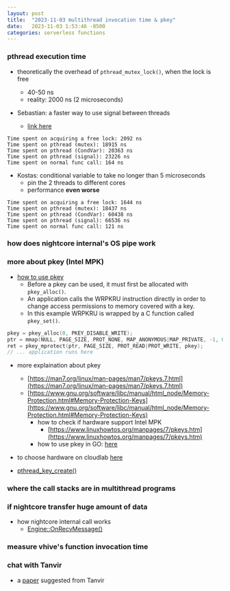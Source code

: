 ```yaml
---
layout: post
title:  "2023-11-03 multithread invocation time & pkey"
date:   2023-11-03 1:53:46 -0500
categories: serverless functions
---
```

### pthread execution time
- theoretically the overhead of `pthread_mutex_lock()`, when the lock is free
	+ 40-50 ns
	+ reality: 2000 ns (2 microseconds) 

- Sebastian: a faster way to use signal between threads
	+ [link here](https://stackoverflow.com/questions/4016789/sleeping-in-a-thread-c-posix-threads/4676069#4676069)

```
Time spent on acquiring a free lock: 2092 ns
Time spent on pthread (mutex): 18915 ns
Time spent on pthread (CondVar): 20363 ns
Time spent on pthread (signal): 23226 ns
Time spent on normal func call: 164 ns
```

- Kostas: conditional variable to take no longer than 5 microseconds
	+ pin the 2 threads to different cores
	+ performance <strong>even worse</strong>

```
Time spent on acquiring a free lock: 1644 ns
Time spent on pthread (mutex): 18437 ns
Time spent on pthread (CondVar): 60438 ns
Time spent on pthread (signal): 66536 ns
Time spent on normal func call: 121 ns
```

### how does nightcore internal's OS pipe work

### more about pkey (Intel MPK)
- [how to use pkey](https://www.kernel.org/doc/html/next/core-api/protection-keys.html)
	+ Before a pkey can be used, it must first be allocated with `pkey_alloc()`. 
	+ An application calls the WRPKRU instruction directly in order to change access permissions to memory covered with a key. 
	+ In this example WRPKRU is wrapped by a C function called `pkey_set()`.

```c++
pkey = pkey_alloc(0, PKEY_DISABLE_WRITE);
ptr = mmap(NULL, PAGE_SIZE, PROT_NONE, MAP_ANONYMOUS|MAP_PRIVATE, -1, 0);
ret = pkey_mprotect(ptr, PAGE_SIZE, PROT_READ|PROT_WRITE, pkey);
// ... application runs here
```

- more explaination about pkey
	+ [https://man7.org/linux/man-pages/man7/pkeys.7.html](https://man7.org/linux/man-pages/man7/pkeys.7.html)
  + [https://www.gnu.org/software/libc/manual/html_node/Memory-Protection.html#Memory-Protection-Keys](https://www.gnu.org/software/libc/manual/html_node/Memory-Protection.html#Memory-Protection-Keys)
	+ how to check if hardware support Intel MPK
		* [https://www.linuxhowtos.org/manpages/7/pkeys.htm](https://www.linuxhowtos.org/manpages/7/pkeys.htm)
	+ how to use pkey in GO: [here](https://charlycst.github.io/posts/mpk/)

- to choose hardware on cloudlab [here](https://docs.cloudlab.us/hardware.html)

- [pthread_key_create()](https://linux.die.net/man/3/pthread_key_create)


### where the call stacks are in multithread programs

### if nightcore transfer huge amount of data
- how nightcore internal call works
	+ [Engine::OnRecvMessage()](https://github.com/ut-osa/nightcore/blob/asplos-release/src/engine/engine.cpp#L223) 

### measure vhive's function invocation time

### chat with Tanvir
- a [paper](https://homes.cs.washington.edu/~arvind/papers/google-rpc.pdf) suggested from Tanvir
